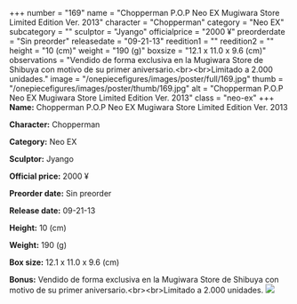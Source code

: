 +++
number = "169"
name = "Chopperman P.O.P Neo EX Mugiwara Store Limited Edition Ver. 2013"
character = "Chopperman"
category = "Neo EX"
subcategory = ""
sculptor = "Jyango"
officialprice = "2000 ¥"
preorderdate = "Sin preorder"
releasedate = "09-21-13"
reedition1 = ""
reedition2 = ""
height = "10 (cm)"
weight = "190 (g)"
boxsize = "12.1 x 11.0 x 9.6 (cm)"
observations = "Vendido de forma exclusiva en la Mugiwara Store de Shibuya con motivo de su primer aniversario.&lt;br&gt;&lt;br&gt;Limitado a 2.000 unidades."
image = "/onepiecefigures/images/poster/full/169.jpg"
thumb = "/onepiecefigures/images/poster/thumb/169.jpg"
alt = "Chopperman P.O.P Neo EX Mugiwara Store Limited Edition Ver. 2013"
class = "neo-ex"
+++
**Name:** Chopperman P.O.P Neo EX Mugiwara Store Limited Edition Ver. 2013

**Character:** Chopperman

**Category:** Neo EX 

**Sculptor:** Jyango

**Official price:** 2000 ¥

**Preorder date:** Sin preorder

**Release date:** 09-21-13

**Height:** 10 (cm)

**Weight:** 190 (g)

**Box size:** 12.1 x 11.0 x 9.6 (cm)

**Bonus:** Vendido de forma exclusiva en la Mugiwara Store de Shibuya con motivo de su primer aniversario.&lt;br&gt;&lt;br&gt;Limitado a 2.000 unidades.
<img src="/onepiecefigures/images/poster/thumb/169.jpg">